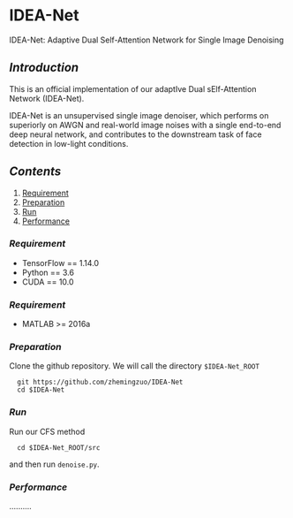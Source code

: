 # IDEA-Net
IDEA-Net: Adaptive Dual Self-Attention Network for Single Image Denoising

## _Introduction_
This is an official implementation of our adaptIve Dual sElf-Attention Network (IDEA-Net).

IDEA-Net is an unsupervised single image denoiser, which performs on superiorly on AWGN and real-world image noises with a single end-to-end deep neural network, and contributes to the downstream task of face detection in low-light conditions.

## _Contents_
1. [Requirement](#requirement)
2. [Preparation](#preparation)
3. [Run](#run)
4. [Performance](#performance)

### _Requirement_
- TensorFlow == 1.14.0
- Python == 3.6
- CUDA == 10.0

### _Requirement_
- MATLAB >= 2016a

### _Preparation_
Clone the github repository. We will call the directory `$IDEA-Net_ROOT`
```Shell
  git https://github.com/zhemingzuo/IDEA-Net
  cd $IDEA-Net
```

### _Run_
Run our CFS method
```Shell
  cd $IDEA-Net_ROOT/src
```
and then run `denoise.py`.

### _Performance_
..........